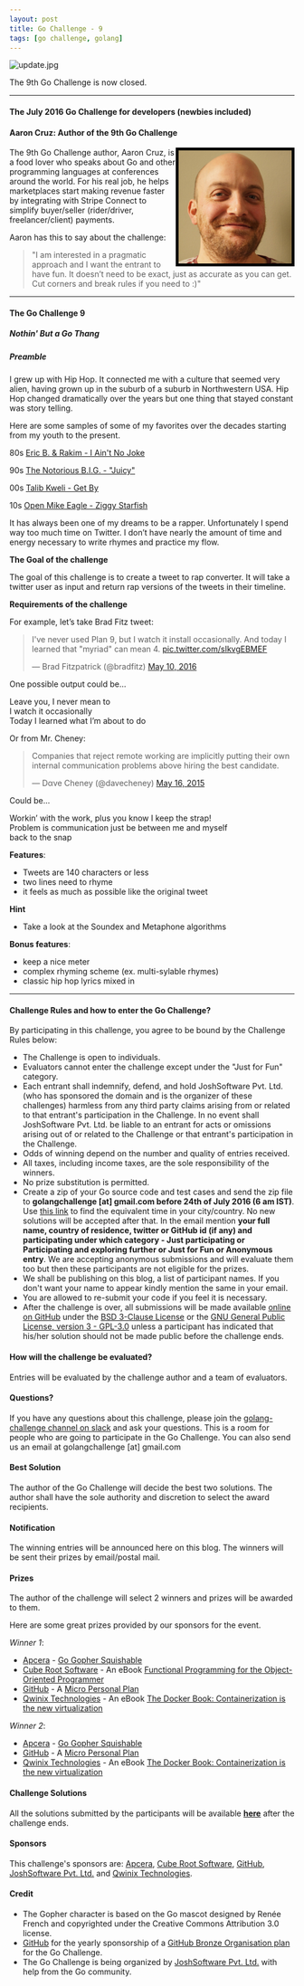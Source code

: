 ```yaml
---
layout: post
title: Go Challenge - 9
tags: [go challenge, golang]
---
```


![update.jpg](/images/update.jpg)

The 9th Go Challenge is now closed.

---
#### The July 2016 Go Challenge for developers (newbies included)

#### Aaron Cruz: Author of the 9th Go Challenge

<img align="right" src="/images/aaron-cruz.png" height="200" width="200" alt="Aaron Cruz" title="Aaron Cruz" style="border:5px solid black" />
The 9th Go Challenge author, Aaron Cruz, is a food lover who speaks about Go and other programming languages at conferences around the world. For his real job, he helps marketplaces start making revenue faster by integrating with Stripe Connect to simplify buyer/seller (rider/driver, freelancer/client) payments.

Aaron has this to say about the challenge:

> "I am interested in a pragmatic approach and I want the entrant to have fun. It doesn’t need to be exact, just as accurate as you can get. Cut corners and break rules if you need to :)"

--- 

#### The Go Challenge 9

##### Nothin' But a Go Thang

##### Preamble

I grew up with Hip Hop. It connected me with a culture that seemed very alien, having grown up in the suburb of a suburb in Northwestern USA. Hip Hop changed dramatically over the years but one thing that stayed constant was story telling.

Here are some samples of some of my favorites over the decades starting from my youth to the present.

80s <a href="https://www.youtube.com/embed/2TN-kDEKxF0">Eric B. & Rakim - I Ain't No Joke</a>

90s <a href="https://youtu.be/_JZom_gVfuw">The Notorious B.I.G. - "Juicy"</a>

00s <a href="https://youtu.be/UVtpXvzzXiA">Talib Kweli - Get By</a>

10s <a href="https://youtu.be/R3ib9gCw1F4">Open Mike Eagle - Ziggy Starfish</a>

It has always been one of my dreams to be a rapper. Unfortunately I spend way too much time on Twitter. I don’t have nearly the amount of time and energy necessary to write rhymes and practice my flow.

**The Goal of the challenge**

The goal of this challenge is to create a tweet to rap converter. It will take a twitter user as input and return rap versions of the tweets in their timeline.

**Requirements of the challenge**

For example, let’s take Brad Fitz tweet:

> I've never used Plan 9, but I watch it install occasionally.
> And today I learned that "myriad" can mean 4. <a href="pic.twitter.com/sIkvgEBMEF">pic.twitter.com/sIkvgEBMEF</a>
>
> — Brad Fitzpatrick (@bradfitz) <a href="https://twitter.com/bradfitz/status/729875418837196800">May 10, 2016</a>

One possible output could be...

Leave you, I never mean to<br />I watch it occasionally<br />Today I learned what I’m about to do

Or from Mr. Cheney:

> Companies that reject remote working are implicitly putting their own internal communication problems above hiring the best candidate.
>
> — Dαve Cheney (@davecheney) <a href="https://twitter.com/davecheney/status/599404180483284993">May 16, 2015</a>

Could be...

Workin’ with the work, plus you know I keep the strap!<br />Problem is communication just be between me and myself<br />back to the snap

**Features**:

* Tweets are 140 characters or less
* two lines need to rhyme
* it feels as much as possible like the original tweet

**Hint**

* Take a look at the Soundex and Metaphone algorithms

**Bonus features**:

* keep a nice meter
* complex rhyming scheme (ex. multi-sylable rhymes)
* classic hip hop lyrics mixed in

---

#### Challenge Rules and how to enter the Go Challenge?

By participating in this challenge, you agree to be bound by the Challenge Rules below:

* The Challenge is open to individuals.
* Evaluators cannot enter the challenge except under the "Just for Fun" category.
* Each entrant shall indemnify, defend, and hold JoshSoftware Pvt. Ltd. (who has sponsored the domain and is the organizer of these challenges) harmless from any third party claims arising from or related to that entrant's participation in the Challenge. In no event shall JoshSoftware Pvt. Ltd. be liable to an entrant for acts or omissions arising out of or related to the Challenge or that entrant's participation in the Challenge.
* Odds of winning depend on the number and quality of entries received. 
* All taxes, including income taxes, are the sole responsibility of the winners. 
* No prize substitution is permitted.
* Create a zip of your Go source code and test cases and send the zip file to **golangchallenge [at] gmail.com before 24th of July 2016 (6 am IST)**. Use [this link](http://www.worldtimeserver.com/convert_time_in_IN.aspx?y=2016&mo=7&d=24&h=6&mn=0) to find the equivalent time in your city/country. No new solutions will be accepted after that. In the email mention **your full name, country of residence, twitter or GitHub id (if any) and participating under which category - Just participating or Participating and exploring further or Just for Fun or Anonymous entry**. We are accepting anonymous submissions and will evaluate them too but then these participants are not eligible for the prizes. 
* We shall be publishing on this blog, a list of participant names. If you don't want your name to appear kindly mention the same in your email. 
* You are allowed to re-submit your code if you feel it is necessary.
* After the challenge is over, all submissions will be made available [online on GitHub](https://github.com/golangchallenge/GCSolutions) under the [BSD 3-Clause License](http://opensource.org/licenses/BSD-3-Clause) or the [GNU General Public License, version 3 - GPL-3.0](http://opensource.org/licenses/GPL-3.0) unless a participant has indicated that his/her solution should not be made public before the challenge ends.

#### How will the challenge be evaluated?

Entries will be evaluated by the challenge author and a team of evaluators.

#### Questions?

If you have any questions about this challenge, please join the [golang-challenge channel on slack](http://t.co/n6EesY9Mmv) and ask your questions. This is a room for people who are going to participate in the Go Challenge. You can also send us an email at golangchallenge [at] gmail.com

<!--
#### Evaluators

[Nathan Youngman](https://twitter.com/nathany) had set the guidelines for evaluation for the first Go Challenge. Subsequently [Dominik Honnef](https://twitter.com/dominikhonnef) modified the guidelines based on his experience as an evaluator for the first challenge. [Austin Riendeau](https://github.com/apriendeau), [Cory LaNou](https://twitter.com/corylanou), [Edd Robinson](https://github.com/e-dard), [Gautam Dey](https://github.com/gdey), [Jyotiska NK](https://twitter.com/jyotiska_nk), [Kevin Gillette](https://twitter.com/kevingillette) and [Pravin Mishra](https://twitter.com/pravinmishra88) have agreed to go through all the submitted solutions of a challenge. They will comment and rank these solutions.
-->

#### Best Solution

The author of the Go Challenge will decide the best two solutions. The author shall have the sole authority and discretion to select the award recipients. 

#### Notification

The winning entries will be announced here on this blog. The winners will be sent their prizes by email/postal mail.

#### Prizes

The author of the challenge will select 2 winners and prizes will be awarded to them.

Here are some great prizes provided by our sponsors for the event.

_Winner 1_:

* [Apcera](https://www.apcera.com/) - [Go Gopher Squishable](https://www.googlemerchandisestore.com/shop.axd/Search?keywords=gopher)
* [Cube Root Software](http://cuberoot.in/) - An eBook [Functional Programming for the Object-Oriented Programmer](https://leanpub.com/fp-oo)
* [GitHub](https://github.com/) - A [Micro Personal Plan](https://github.com/pricing)
* [Qwinix Technologies](http://www.qwinixtech.com/) - An eBook [The Docker Book: Containerization is the new virtualization](http://goo.gl/6sJJTy)

_Winner 2_:

* [Apcera](https://www.apcera.com/) - [Go Gopher Squishable](https://www.googlemerchandisestore.com/shop.axd/Search?keywords=gopher)
* [GitHub](https://github.com/) - A [Micro Personal Plan](https://github.com/pricing)
* [Qwinix Technologies](http://www.qwinixtech.com/) - An eBook [The Docker Book: Containerization is the new virtualization](http://goo.gl/6sJJTy)

#### Challenge Solutions

All the solutions submitted by the participants will be available **[here](https://github.com/golangchallenge/GCSolutions)** after the challenge ends.

#### Sponsors

This challenge's sponsors are: [Apcera](https://www.apcera.com/), [Cube Root Software](http://cuberoot.in/), [GitHub](https://github.com/), [JoshSoftware Pvt. Ltd.](http://www.joshsoftware.com/) and [Qwinix Technologies](http://www.qwinixtech.com/).

#### Credit

* The Gopher character is based on the Go mascot designed by Renée French and copyrighted under the Creative Commons Attribution 3.0 license.
* [GitHub](https://github.com/) for the yearly sponsorship of a [GitHub Bronze Organisation plan](https://github.com/pricing) for the Go Challenge.
* The Go Challenge is being organized by [JoshSoftware Pvt. Ltd.](http://www.joshsoftware.com/) with help from the Go community.
